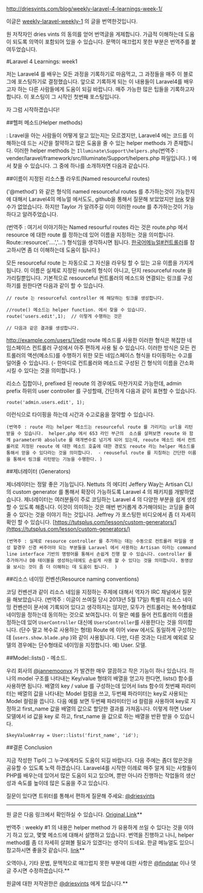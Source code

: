 http://driesvints.com/blog/weekly-laravel-4-learnings-week-1/

이글은 [weekly-laravel-weekly-1](http://driesvints.com/blog/weekly-laravel-4-learnings-week-1/) 의 글을 번역한것입니다.

원 저작자인 dries vints 의 동의를 얻어 번역글을 게제합니다. 가급적 이해하는데 도움이 되도록 의역이 포함되어 있을 수 있습니다. 문맥이 매끄럽지 못한 부분은 번역주를 붙여두었습니다.

#Laravel 4 Learnings: week1


저는 Laravel4 를 배우는 모든 과정을 기록하기로 마음먹고, 그 과정들을 매주 이 블로그에 포스팅하기로 결정했습니다. 앞으로 기록하게 되는 이 내용들이 Laravel4를 배우고자 하는 다른 사람들에게 도움이 되길 바랍니다. 매주 가능한 많은 팁들을 기록하고자 합니다. 이 포스팅이 그 시작인 첫번째 포스팅입니다.


자 그럼 시작하겠습니다!



##헬퍼 메소드(Helper methods)

: Lravel을 아는 사람들이 어떻게 알고 있는지는 모르겠지만, Laravel4 에는 코드를 이해하는데 드는 시간을 절약하고 많은 도움을 줄 수 있는 helper methods 가 존재합니다. 이러한 helper methods 는 `Illuminate\Support\helpers.php`(번역주 : vender/laravel/framework/src/Illuminate/Support/helpers.php 파일입니다. ) 에서 찾을 수 있습니다. 그 중에 하나를 소개하자면 다음과 같습니다.

 

##이름이 지정된 리소스풀 라우트(Named resourceful routes)

('<route name>@method') 와 같은 형식의  named resourceful routes 를 추가하는것이 가능한지에 대해서 Laravel4의 메뉴얼 에서도도,  github을 통해서  질문해 보았었지만 [link](https://github.com/laravel/framework/issues/550) 찾을 수가 없었습니다. 하지만 Taylor 가 알려주길 이미 이러한 route 를 추가하는것이 가능하다고 알려주었습니다.

(번역주 : 여기서 이야기하는 Named resourful routes 라는 것은 route.php 에서  resource 에 대한 route 를 정하는데 있어 이름을 지정하는 것을 의미합니다. Route::resource('....','...') 형식임을 생각하시면 됩니다. [한국어메뉴얼#컨트롤러](http://laravel-korea.org/docs/controllers)를 참고하시면 좀 더 이해하는데 도움이 됩니다.)


모든 resourceful route 는 자동으로 그 자신을 라우팅 할 수 있는 고유 이름을 가지게 됩니다. 이 이름은 실제로 지정된 route의 형식이 아니고, 단지 resourceful route 을 가리킬뿐입니다. 기본적으로 resourceful 컨트롤러의 메소드와 연결되는 링크를 구성하기를 원한다면 다음과 같이 할 수 있습니다.

	// route 는 resourceful controller 에 해당하는 링크를 생성합니다.

	//route() 메소드는 helper function. 에서 찾을 수 있습니다.
	route('users.edit',1);  // 이렇게 수행하는 것은

	// 다음과 같은 결과를 생성합니다. 

http://example.com/users/1/edit
route 메소드를 사용한 이러한 형식은 복잡한 네임스페이스 컨트롤러 구성에서 아주 편하게 사용 될 수 있습니다.  이러한 방식은 모든 컨트롤러의 액션(메소드)를 수행하기 위한 모든 네임스페이스 형식을 타이핑하는 수고를 덜어줄 수 있습니다. (- 한마디로 컨트롤러와 메소드로 구성된 긴 형식의 이름을 간소화 시킬 수 있다는 것을 의미합니다. )

리소스 집합이나, prefixed 된 reoute 의 경우에도 마찬가지로 가능한데, admin prefix 하위의 user controller 를 구성할때, 간단하게 다음과 같이 표현할 수 있습니다.

	route('admin.users.edit', 1);
이런식으로 타이핑을 하는데 시간과 수고로움을 절약할 수 있습니다.

	(번역주 : route 라는 helper 메소드는 resourceful route 를 가리키는 url을 리턴받을 수 있습니다.  helper.php 에서 653 라인 부근의  소스를 살펴보면 reoute 와 함께 parameter와 absolute 를 매개변수로 넘기게 되어 있는데, reoute 메소드 에서 컨트롤러로 지정된 reoute 에 대한 메소드 호출에 대한 경로도 reoute 라는 helper 메소드를 통해서 얻을 수 있다라는 것을 의미합니다.  - reouseful route 를 지칭하는 간단한 이름을 통해서 링크를 리턴받는 기능을 수행한다. )

 

##제너레이터 (Generators)

제너레이터는 정말 좋은 기능입니다. Nettuts 의 에디터 Jeffery Way는 Artisan CLI 의 custom generator 를 통해서 확장이 가능하도록  Laravel 4 의 패키지를 개발하였습니다. 제너레이터는 여러분들이 주로 코딩하는 Laravel 4 의 다양한 부분을 쉽게 생성 할 수 있도록 해줍니다. 이것이 의미하는 것은 매번 번거롭게 추가해야되는 코딩을 줄여줄 수 있다는 것을 이야기 하는 것입니다. Jeffrey 가 포스팅한 비디오에서 좀 더 자세히 확인 할 수  있습니다. [https://tutsplus.com/lesson/custom-generators/](https://tutsplus.com/lesson/custom-generators/)
 

	(번역주 : 실제로 resource controller 를 추가하는 데는 수동으로 컨트롤러 파일을 생성 할경우 신경 써주어야 되는 부분들을 Laravel 에서 사용하는 Artisan 이라는 command line interface 기반의 명령어를 통해서 손쉽게 진행 할 수 있습니다. controller 를 추가하거나 DB 테이블을 생성하는데에도 손쉽게 사용 할 수 있다는 것을 의미합니다. 동영상을 보시는 것이 좀 더 이해하는 데 도움이 됩니다.  )



##리소스 네이밍 컨벤션(Resource naming conventions)

코딩 컨벤션과 같이 리소스 네임을 지정하는 주제에 대해서 역자가 IRC 채널에서 질문을 해보았습니다. (번역주 : 이글이 쓰여질 당시 2013년 5월 17일) 특별히 리소스 네이밍 컨벤션이 문서에 기록되어 있다고 생각하지는 않지만, 모두가 컨트롤러는 복수형태로 네이밍을 정하는데 동의하는 것으로 보여집니다. 이 말은 예를 들어 컨트롤러의 이름을 정하는데 있어 `UserController` 대신에 `UsersController`를 사용한다는 것을 의미합니다. (단수 말고 복수로 사용하는 형태)  Route 에 이어 view 에서도 동일하게 구성하는데  (`users.show.blade.php` )와 같이 사용됩니다. 다만, 다른 것과는 다르게 예외로 모델의 경우에는 단수형태로 네이밍을 지정합니다. 예)  User. 모델.



##Model::lists() - 메소드.

우리 회사의 [@jannemoonvx](https://twitter.com/jannemoonvx) 가 발견한 매우 깔끔하고 작은 기능이 하나 있습니다. 하나의 model 구조를 나타내는 Key/value 형태의 배열을 얻고자 한다면, lists() 함수를 사용하면 됩니다. 배열의 key / value 를 구성하는데 있어서 lists 함수의 첫번째 파라미터는 배열의 값을 나타내는 Model 컬럼을 쓰고, 두번째 파라미터는  key로 사용되는 Model 컬럼을 씁니다. 다음 예를 보면 두번째 파라미터인 id 컬럼을 사용하여 key로 지정하고 first_name 값을 배열의 값으로 할당한 결과를 가져옵니다. 이렇게 하면 User 모델에서 id 값을 key 로 하고, first_name 을 값으로 하는 배열을 반환 받을 수 있습니다.

	$keyValueArray = User::lists('first_name', 'id');


##결론 Conclusion

지금 작성한 Tip이 그 누구에게라도 도움이 되길 바랍니다. 다음 주에는 좀더 많은것을 공유할 수 있도록 노력 하겠습니다. Laravel4를 시작한 이례로 매주 알게 되는 사항들이 PHP를 배우는데 있어서 많은 도움이 되고 있으며, 뿐만 아니라 진행하는 작업들의 생산성과 속도를 높이데 많은 도움을 주고 있습니다.

질문이 있다면 트위터를 통해서 편하게 질문해 주세요: [@driesvints](http://twitter.com/driesvints)



 - - -
원 글은 다음 링크에서 확인하실 수 있습니다. [Original Link](http://driesvints.com/blog/weekly-laravel-4-learnings-week-1/)**


번역주 : weekly #1 의 내용은 helper method 가 유용하게 쓰일 수 있다는 것을 이야기 하고 있고, 몇몇 메소드에 대해서 설명하고 있습니다. 번역을 진행하고 나니, helper method를 좀 더 자세히 살펴볼 필요가 있겠다는 생각이 드네요. 한글 메뉴얼도 있으니 참고하시면 좋을것 같습니다. [link](http://laravel-korea.org/docs/helpers)**

 
오역이나, 기타 문법, 문맥적으로 매끄럽지 못한 부분에 대한 사항은 [@findstar](https://twitter.com/findstar) 이나 뎃글 주시면 수정하겠습니다.**


원글에 대한 저작권한은 [@driesvints](https://twitter.com/driesvints) 에게 있습니다.**